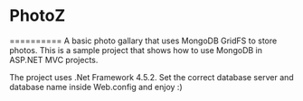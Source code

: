 # PhotoZ
==========
A basic photo gallary that uses MongoDB GridFS to store photos. This is a sample project that shows how to use MongoDB in ASP.NET MVC projects.

The project uses .Net Framework 4.5.2. Set the correct database server and database name inside Web.config and enjoy :)
